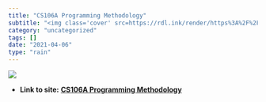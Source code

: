 ```yaml
---
title: "CS106A Programming Methodology"
subtitle: "<img class='cover' src=https://rdl.ink/render/https%3A%2F%2Fweb.stanford.edu%2Fclass%2Fcs106a>"
category: "uncategorized"
tags: []
date: "2021-04-06"
type: "rain"
---
```

<img class="cover" src=https://rdl.ink/render/https%3A%2F%2Fweb.stanford.edu%2Fclass%2Fcs106a>


* **Link to site:** **[CS106A Programming Methodology](https://web.stanford.edu/class/cs106a)**